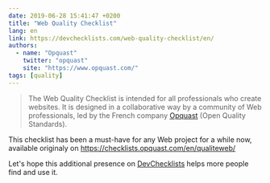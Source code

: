 ```yaml
---
date: 2019-06-28 15:41:47 +0200
title: "Web Quality Checklist"
lang: en
link: https://devchecklists.com/web-quality-checklist/en/
authors:
  - name: "Opquast"
    twitter: "opquast"
    site: "https://www.opquast.com/"
tags: [quality]
---
```


> The Web Quality Checklist is intended for all professionals who create websites. It is designed in a collaborative way by a community of Web professionals, led by the French company [Opquast](https://www.opquast.com/) (Open Quality Standards).

This checklist has been a must-have for any Web project for a while now, available originaly on <https://checklists.opquast.com/en/qualiteweb/>

Let's hope this additional presence on [DevChecklists](https://devchecklists.com/) helps more people find and use it.
